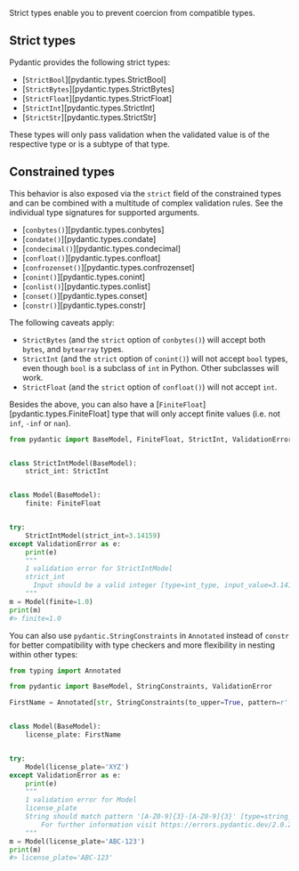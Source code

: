 Strict types enable you to prevent coercion from compatible types.

## Strict types


Pydantic provides the following strict types:

- [`StrictBool`][pydantic.types.StrictBool]
- [`StrictBytes`][pydantic.types.StrictBytes]
- [`StrictFloat`][pydantic.types.StrictFloat]
- [`StrictInt`][pydantic.types.StrictInt]
- [`StrictStr`][pydantic.types.StrictStr]

These types will only pass validation when the validated value is of the respective type or is a subtype of that type.

## Constrained types

This behavior is also exposed via the `strict` field of the constrained types and can be combined with a multitude of complex validation rules. See the individual type signatures for supported arguments.

- [`conbytes()`][pydantic.types.conbytes]
- [`condate()`][pydantic.types.condate]
- [`condecimal()`][pydantic.types.condecimal]
- [`confloat()`][pydantic.types.confloat]
- [`confrozenset()`][pydantic.types.confrozenset]
- [`conint()`][pydantic.types.conint]
- [`conlist()`][pydantic.types.conlist]
- [`conset()`][pydantic.types.conset]
- [`constr()`][pydantic.types.constr]

The following caveats apply:

- `StrictBytes` (and the `strict` option of `conbytes()`) will accept both `bytes`,
   and `bytearray` types.
- `StrictInt` (and the `strict` option of `conint()`) will not accept `bool` types,
    even though `bool` is a subclass of `int` in Python. Other subclasses will work.
- `StrictFloat` (and the `strict` option of `confloat()`) will not accept `int`.

Besides the above, you can also have a [`FiniteFloat`][pydantic.types.FiniteFloat] type that will only accept finite values (i.e. not `inf`, `-inf` or `nan`).

```py
from pydantic import BaseModel, FiniteFloat, StrictInt, ValidationError


class StrictIntModel(BaseModel):
    strict_int: StrictInt


class Model(BaseModel):
    finite: FiniteFloat


try:
    StrictIntModel(strict_int=3.14159)
except ValidationError as e:
    print(e)
    """
    1 validation error for StrictIntModel
    strict_int
      Input should be a valid integer [type=int_type, input_value=3.14159, input_type=float]
    """
m = Model(finite=1.0)
print(m)
#> finite=1.0
```

You can also use `pydantic.StringConstraints` in `Annotated` instead of `constr` for better compatibility with type checkers and more flexibility in nesting within other types:

```py
from typing import Annotated

from pydantic import BaseModel, StringConstraints, ValidationError

FirstName = Annotated[str, StringConstraints(to_upper=True, pattern=r'[A-Z0-9]{3}-[A-Z0-9]{3}')]


class Model(BaseModel):
    license_plate: FirstName


try:
    Model(license_plate='XYZ')
except ValidationError as e:
    print(e)
    """
    1 validation error for Model
    license_plate
    String should match pattern '[A-Z0-9]{3}-[A-Z0-9]{3}' [type=string_pattern_mismatch, input_value='XYZ', input_type=str]
        For further information visit https://errors.pydantic.dev/2.0.2/v/string_pattern_mismatch
    """
m = Model(license_plate='ABC-123')
print(m)
#> license_plate='ABC-123'
```
